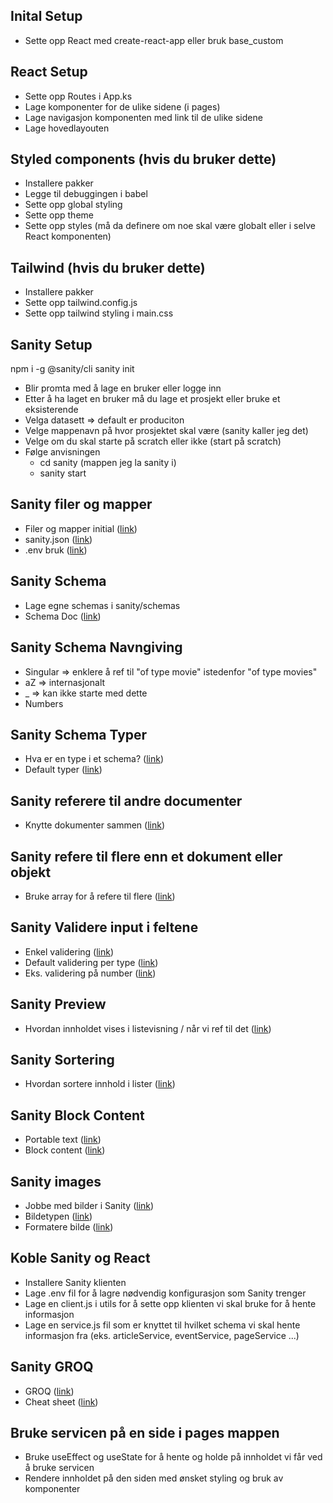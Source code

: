 ## Inital Setup

- Sette opp React med create-react-app eller bruk base_custom

## React Setup

- Sette opp Routes i App.ks
- Lage komponenter for de ulike sidene (i pages)
- Lage navigasjon komponenten med link til de ulike sidene
- Lage hovedlayouten

## Styled components (hvis du bruker dette)

- Installere pakker
- Legge til debuggingen i babel
- Sette opp global styling
- Sette opp theme
- Sette opp styles (må da definere om noe skal være globalt eller i selve React komponenten)

## Tailwind (hvis du bruker dette)

- Installere pakker
- Sette opp tailwind.config.js
- Sette opp tailwind styling i main.css

## Sanity Setup

npm i -g @sanity/cli
sanity init

- Blir promta med å lage en bruker eller logge inn
- Etter å ha laget en bruker må du lage et prosjekt eller bruke et eksisterende
- Velga datasett => default er produciton
- Velge mappenavn på hvor prosjektet skal være (sanity kaller jeg det)
- Velge om du skal starte på scratch eller ikke (start på scratch)
- Følge anvisningen
  - cd sanity (mappen jeg la sanity i)
  - sanity start

## Sanity filer og mapper

- Filer og mapper initial ([link](https://www.sanity.io/docs/project-structure))
- sanity.json ([link](https://www.sanity.io/docs/sanity-json))
- .env bruk ([link](https://www.sanity.io/docs/studio-environment-variables#dot-env-files-env-f5e9e3158896))

## Sanity Schema

- Lage egne schemas i sanity/schemas
- Schema Doc ([link](https://www.sanity.io/docs/content-modelling))

## Sanity Schema Navngiving

- Singular ⇒ enklere å ref til "of type movie" istedenfor "of type movies"
- aZ ⇒ internasjonalt
- \_ ⇒ kan ikke starte med dette
- Numbers

## Sanity Schema Typer

- Hva er en type i et schema? ([link](https://www.sanity.io/docs/the-building-blocks))
- Default typer ([link](https://www.sanity.io/docs/schema-types))

## Sanity referere til andre documenter

- Knytte dokumenter sammen ([link](https://www.sanity.io/docs/content-modelling#a-document-referencing-another-document-ea63ce02f2fc))

## Sanity refere til flere enn et dokument eller objekt

- Bruke array for å refere til flere ([link](https://www.sanity.io/docs/content-modelling#one-use-of-arrays-986cbdbcbb4e))

## Sanity Validere input i feltene

- Enkel validering ([link](https://www.sanity.io/docs/validation))
- Default validering per type ([link](https://www.sanity.io/docs/schema-types))
- Eks. validering på number ([link](https://www.sanity.io/docs/number-type))

## Sanity Preview

- Hvordan innholdet vises i listevisning / når vi ref til det ([link](https://www.sanity.io/docs/previews-list-views))

## Sanity Sortering

- Hvordan sortere innhold i lister ([link](https://www.sanity.io/docs/sort-orders))

## Sanity Block Content

- Portable text ([link](https://www.sanity.io/guides/introduction-to-portable-text))
- Block content ([link](https://www.sanity.io/docs/block-content))

## Sanity images

- Jobbe med bilder i Sanity ([link](https://www.sanity.io/docs/presenting-images))
- Bildetypen ([link](https://www.sanity.io/docs/image-type))
- Formatere bilde ([link](https://www.sanity.io/docs/image-urls))

## Koble Sanity og React

- Installere Sanity klienten
- Lage .env fil for å lagre nødvendig konfigurasjon som Sanity trenger
- Lage en client.js i utils for å sette opp klienten vi skal bruke for å hente informasjon
- Lage en service.js fil som er knyttet til hvilket schema vi skal hente informasjon fra (eks. articleService, eventService, pageService ...)

## Sanity GROQ

- GROQ ([link](https://www.sanity.io/docs/groq))
- Cheat sheet ([link](https://www.sanity.io/docs/query-cheat-sheet))

## Bruke servicen på en side i pages mappen

- Bruke useEffect og useState for å hente og holde på innholdet vi får ved å bruke servicen
- Rendere innholdet på den siden med ønsket styling og bruk av komponenter

